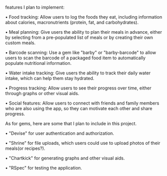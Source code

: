 features I plan to implement: 

• Food tracking: Allow users to log the foods they eat, including information about calories, macronutrients (protein, fat, and carbohydrates).

• Meal planning: Give users the ability to plan their meals in advance, either by selecting from a pre-populated list of meals or by creating their own custom meals.

• Barcode scanning: Use a gem like "barby" or "barby-barcode" to allow users to scan the barcode of a packaged food item to automatically populate nutritional information.

• Water intake tracking: Give users the ability to track their daily water intake, which can help them stay hydrated.

• Progress tracking: Allow users to see their progress over time, either through graphs or other visual aids.

• Social features: Allow users to connect with friends and family members who are also using the app, so they can motivate each other and share progress.


As for gems, here are some that I plan to include in this project.

• "Devise" for user authentication and authorization.

• "Shrine" for file uploads, which users could use to upload photos of their meals(or recipes?).

• "Chartkick" for generating graphs and other visual aids.

• "RSpec" for testing the application.
